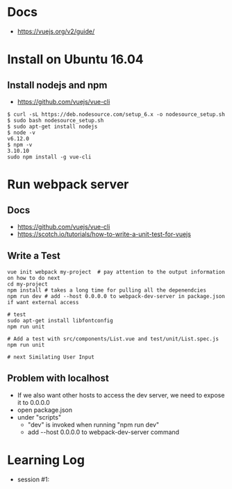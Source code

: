 # Docs
* https://vuejs.org/v2/guide/

# Install on Ubuntu 16.04
## Install nodejs and npm
* https://github.com/vuejs/vue-cli
```
$ curl -sL https://deb.nodesource.com/setup_6.x -o nodesource_setup.sh
$ sudo bash nodesource_setup.sh
$ sudo apt-get install nodejs
$ node -v
v6.12.0
$ npm -v
3.10.10
sudo npm install -g vue-cli
```

# Run webpack server

## Docs
* https://github.com/vuejs/vue-cli
* https://scotch.io/tutorials/how-to-write-a-unit-test-for-vuejs
## Write a Test
```
vue init webpack my-project  # pay attention to the output information on how to do next
cd my-project
npm install # takes a long time for pulling all the depenendcies
npm run dev # add --host 0.0.0.0 to webpack-dev-server in package.json if want external access

# test
sudo apt-get install libfontconfig
npm run unit

# Add a test with src/components/List.vue and test/unit/List.spec.js
npm run unit

# next Similating User Input
```
## Problem with localhost
* If we also want other hosts to access the dev server, we need to expose it to 0.0.0.0
* open package.json
* under "scripts"
  * "dev" is invoked when running "npm run dev"
  * add  --host 0.0.0.0 to webpack-dev-server command
  
# Learning Log
* session #1: 
